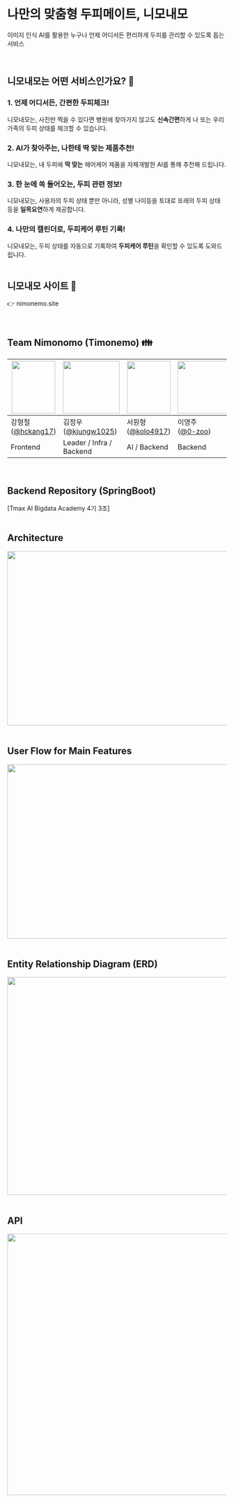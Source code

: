 # 나만의 맞춤형 두피메이트, 니모내모

이미지 인식 AI를 활용한 누구나 언제 어디서든 편리하게 두피를 관리할 수 있도록 돕는 서비스

</br>

## 니모내모는 어떤 서비스인가요? 🤷
<h3>1. 언제 어디서든, 간편한 두피체크!</h3>
니모내모는, 사진만 찍을 수 있다면 병원에 찾아가지 않고도 <b>신속간편</b>하게
나 또는 우리 가족의 두피 상태를 체크할 수 있습니다.</br>

<h3>2. AI가 찾아주는, 나한테 딱 맞는 제품추천!</h3>
니모내모는, 내 두피에 <b>딱 맞는</b> 헤어케어 제품을 자체개발한 AI를 통해 추천해 드립니다.</br>

<h3>3. 한 눈에 쏙 들어오는, 두피 관련 정보!</h3>
니모내모는, 사용자의 두피 상태 뿐만 아니라, 성별 나이등을 토대로
또래의 두피 상태 등을 <b>일목요연</b>하게 제공합니다.</br>

<h3>4. 나만의 캘린더로, 두피케어 루틴 기록!</h3>
니모내모는, 두피 상태를 자동으로 기록하여
<b>두피케어 루틴</b>을 확인할 수 있도록 도와드립니다.</br></br>


## 니모내모 사이트 🔗
👉 nimonemo.site

</br>

## Team Nimonomo (Timonemo) 👪
|<img src="https://github.com/TABA-4th/taba-frontend/assets/120318020/2dcc3ed2-6375-4a21-8f1a-daf32ba34cad" width="100px" height="120px">|<img src="https://github.com/TABA-4th/taba-frontend/assets/120318020/e6385cbd-6363-4e33-95a8-008efc54a469" width="130px" height="120px">|<img src="https://github.com/TABA-4th/taba-frontend/assets/120318020/ff4aafb8-e1df-428e-be7e-1d2b1f976a54" width="100px" height="120px">|<img src="https://github.com/TABA-4th/taba-frontend/assets/120318020/ee3e359b-819e-4b1e-8620-b21a547db561" width="120px" height="120px">|<img src="https://github.com/TABA-4th/taba-frontend/assets/120318020/e6a1292d-8898-4e3f-8f17-bc7b36a3953e" width="120px" height="120px">|<img src="https://github.com/TABA-4th/taba-frontend/assets/120318020/8fc41238-82ce-48f2-8a19-0d3e4feff9db" width="100px" height="120px">|
|---|---|---|---|---|---|
|강형철<br>([@hckang17](https://github.com/hckang17))|김정우<br>([@kjungw1025](https://github.com/kjungw1025))|서원형<br>([@kolo4917](https://github.com/kolo4917))|이영주<br>([@0-zoo](https://github.com/0-zoo))|장시우<br>([@siwooJang](https://github.com/siwooJang))|천은유<br>([@ChunEunyu](https://github.com/ChunEunyu))
|Frontend|Leader / Infra / Backend|AI / Backend|Backend|Frontend|Frontend|
</br>

## Backend Repository (SpringBoot)
[Tmax AI Bigdata Academy 4기 3조]
</br></br>

## Architecture
<img src="https://github.com/TABA-4th/taba-backend-springboot/assets/120318020/cd675558-8595-4882-a5f9-a168c14cb0b1" width="800" height="400"></img>
</br></br>

## User Flow for Main Features
<img src="https://github.com/TABA-4th/taba-backend-springboot/assets/120318020/bb5ffc14-cbc9-4f34-a358-e2b62359e08a" width="800" height="400"></img>
</br></br>

## Entity Relationship Diagram (ERD)
<img src="https://github.com/TABA-4th/taba-backend-springboot/assets/120318020/22026730-7699-4440-a5c5-9cd8611039e7" width="600" height="500"></img>
</br></br>

## API
<img src="https://github.com/TABA-4th/taba-backend-springboot/assets/120318020/9be09f0f-bc6a-4b67-b5c8-bc28d39975ee" width="600" height="600"></img>
</br></br>
